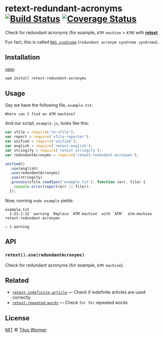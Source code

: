 # retext-redundant-acronyms [![Build Status][travis-badge]][travis] [![Coverage Status][codecov-badge]][codecov]

Check for redundant acronyms (for example, `ATM machine` > `ATM`) with
[**retext**][retext].

Fun fact, this is called [`RAS syndrome`][ras]
(`redundant acronym syndrome syndrome`).

## Installation

[npm][]:

```bash
npm install retext-redundant-acronyms
```

## Usage

Say we have the following file, `example.txt`:

```text
Where can I find an ATM machine?
```

And our script, `example.js`, looks like this:

```javascript
var vfile = require('to-vfile');
var report = require('vfile-reporter');
var unified = require('unified');
var english = require('retext-english');
var stringify = require('retext-stringify');
var redundantAcronyms = require('retext-redundant-acronyms');

unified()
  .use(english)
  .use(redundantAcronyms)
  .use(stringify)
  .process(vfile.readSync('example.txt'), function (err, file) {
    console.error(report(err || file));
  });
```

Now, running `node example` yields:

```text
example.txt
  1:21-1:32  warning  Replace `ATM machine` with `ATM`  atm-machine  retext-redundant-acronyms

⚠ 1 warning
```

## API

### `retext().use(redundantAcronyms)`

Check for redundant acronyms (for example, `ATM machine`).

## Related

*   [`retext-indefinite-article`](https://github.com/wooorm/retext-indefinite-article)
    — Check if indefinite articles are used correctly
*   [`retext-repeated-words`](https://github.com/wooorm/retext-repeated-words)
    — Check `for for` repeated words

## License

[MIT][license] © [Titus Wormer][author]

<!-- Definitions -->

[travis-badge]: https://img.shields.io/travis/wooorm/retext-redundant-acronyms.svg

[travis]: https://travis-ci.org/wooorm/retext-redundant-acronyms

[codecov-badge]: https://img.shields.io/codecov/c/github/wooorm/retext-redundant-acronyms.svg

[codecov]: https://codecov.io/github/wooorm/retext-redundant-acronyms

[npm]: https://docs.npmjs.com/cli/install

[license]: LICENSE

[author]: http://wooorm.com

[retext]: https://github.com/wooorm/retext

[ras]: https://en.wikipedia.org/wiki/RAS_syndrome
